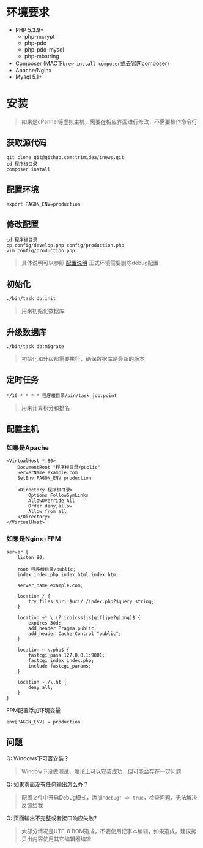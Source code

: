 # 环境要求

- PHP 5.3.9+
  - php-mcrypt
  - php-pdo
  - php-pdo-mysql
  - php-mbstring
- Composer (MAC下`brew install composer`或去官网[composer](http://getcomposer.org))
- Apache/Nginx
- Mysql 5.1+

# 安装

> 如果是cPannel等虚拟主机，需要在相应界面进行修改，不需要操作命令行

## 获取源代码

```
git clone git@github.com:trimidea/inews.git
cd 程序根目录
composer install
```

## 配置环境

```
export PAGON_ENV=production
```

## 修改配置

```
cd 程序根目录
cp config/develop.php config/production.php
vim config/production.php
```

> 具体说明可以参照 [配置说明](./02-Setup.md)
> 正式环境需要删除debug配置

## 初始化

```
./bin/task db:init
```

> 用来初始化数据库

## 升级数据库

```
./bin/task db:migrate
```

> 初始化和升级都需要执行，确保数据库是最新的版本

## 定时任务

```
*/10 * * * * 程序根目录/bin/task job:point
```

> 用来计算积分和排名

## 配置主机

### 如果是Apache

```
<VirtualHost *:80>
    DocumentRoot "程序根目录/public"
    ServerName example.com
    SetEnv PAGON_ENV production

    <Directory 程序根目录>
        Options FollowSymLinks
        AllowOverride All
        Order deny,allow
        Allow from all
    </Directory>
</VirtualHost>
```

### 如果是Nginx+FPM

```
server {
    listen 80;

	root 程序根目录/public;
	index index.php index.html index.htm;

	server_name example.com;

	location / {
		try_files $uri $uri/ /index.php?$query_string;
	}

	location ~* \.(?:ico|css|js|gif|jpe?g|png)$ {
		expires 30d;
 		add_header Pragma public;
		add_header Cache-Control "public";
	}

	location ~ \.php$ {
		fastcgi_pass 127.0.0.1:9001;
		fastcgi_index index.php;
		include fastcgi_params;
	}

	location ~ /\.ht {
		deny all;
	}
}
```

FPM配置添加环境变量

```
env[PAGON_ENV] = production
```

问题
-----

Q: Windows下可否安装？
> Window下没做测试，理论上可以安装成功，但可能会存在一定问题

Q: 如果页面没有任何输出怎么办？
> 配置文件中开启Debug模式，添加`"debug" => true`，检查问题，无法解决反馈给我

Q: 页面输出不完整或者接口响应失败?
> 大部分情况是UTF-8 BOM造成，不要使用记事本编辑，如果造成，建议拷贝出内容使用其它编辑器编辑